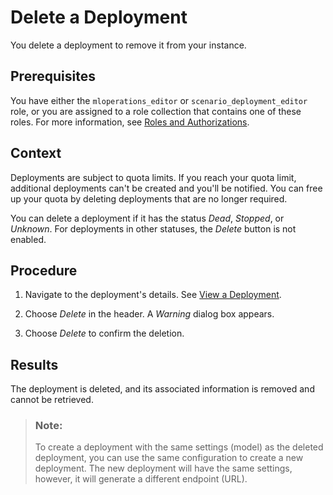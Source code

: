 <!-- loio6c07132751534c5288c29466b5d38f2c -->

# Delete a Deployment

You delete a deployment to remove it from your instance.



<a name="loio6c07132751534c5288c29466b5d38f2c__prereq_h3l_bsb_wxb"/>

## Prerequisites

You have either the `mloperations_editor` or `scenario_deployment_editor` role, or you are assigned to a role collection that contains one of these roles. For more information, see [Roles and Authorizations](roles-and-authorizations-4ef8499.md).



<a name="loio6c07132751534c5288c29466b5d38f2c__context_nwp_bsb_wxb"/>

## Context

Deployments are subject to quota limits. If you reach your quota limit, additional deployments can't be created and you'll be notified. You can free up your quota by deleting deployments that are no longer required.

You can delete a deployment if it has the status *Dead*, *Stopped*, or *Unknown*. For deployments in other statuses, the *Delete* button is not enabled.



<a name="loio6c07132751534c5288c29466b5d38f2c__steps_zx5_bsb_wxb"/>

## Procedure

1.  Navigate to the deployment's details. See [View a Deployment](view-a-deployment-d6f793e.md).

2.  Choose *Delete* in the header. A *Warning* dialog box appears.

3.  Choose *Delete* to confirm the deletion.




<a name="loio6c07132751534c5288c29466b5d38f2c__result_ldz_bsb_wxb"/>

## Results

The deployment is deleted, and its associated information is removed and cannot be retrieved.

> ### Note:  
> To create a deployment with the same settings \(model\) as the deleted deployment, you can use the same configuration to create a new deployment. The new deployment will have the same settings, however, it will generate a different endpoint \(URL\).

